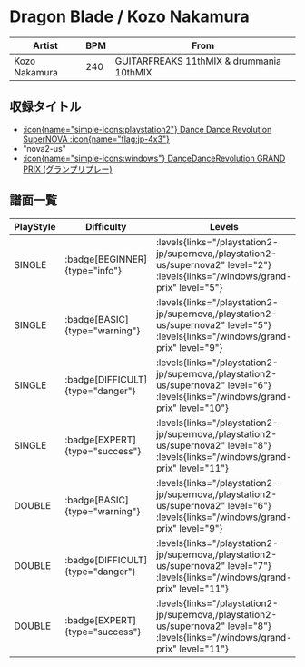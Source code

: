 # Dragon Blade / Kozo Nakamura

|Artist|BPM|From|
|------|---|----|
|Kozo Nakamura|240|GUITARFREAKS 11thMIX & drummania 10thMIX|

## 収録タイトル

- [:icon{name="simple-icons:playstation2"} Dance Dance Revolution SuperNOVA :icon{name="flag:jp-4x3"}](/playstation2-jp/supernova)
- "nova2-us"
- [:icon{name="simple-icons:windows"} DanceDanceRevolution GRAND PRIX (グランプリプレー)](/windows/grand-prix)

## 譜面一覧

|PlayStyle|Difficulty|Levels|Notes|Movie|
|---------|----------|------|-----|-----|
|SINGLE| :badge[BEGINNER]{type="info"}| :levels{links="/playstation2-jp/supernova,/playstation2-us/supernova2" level="2"} :levels{links="/windows/grand-prix" level="5"}|162/0||
|SINGLE| :badge[BASIC]{type="warning"}| :levels{links="/playstation2-jp/supernova,/playstation2-us/supernova2" level="5"} :levels{links="/windows/grand-prix" level="9"}|249/1||
|SINGLE| :badge[DIFFICULT]{type="danger"}| :levels{links="/playstation2-jp/supernova,/playstation2-us/supernova2" level="6"} :levels{links="/windows/grand-prix" level="10"}|311/1||
|SINGLE| :badge[EXPERT]{type="success"}| :levels{links="/playstation2-jp/supernova,/playstation2-us/supernova2" level="8"} :levels{links="/windows/grand-prix" level="11"}|395/1||
|DOUBLE| :badge[BASIC]{type="warning"}| :levels{links="/playstation2-jp/supernova,/playstation2-us/supernova2" level="6"} :levels{links="/windows/grand-prix" level="9"}|248/1||
|DOUBLE| :badge[DIFFICULT]{type="danger"}| :levels{links="/playstation2-jp/supernova,/playstation2-us/supernova2" level="7"} :levels{links="/windows/grand-prix" level="11"}|310/1||
|DOUBLE| :badge[EXPERT]{type="success"}| :levels{links="/playstation2-jp/supernova,/playstation2-us/supernova2" level="8"} :levels{links="/windows/grand-prix" level="11"}|396/1||
